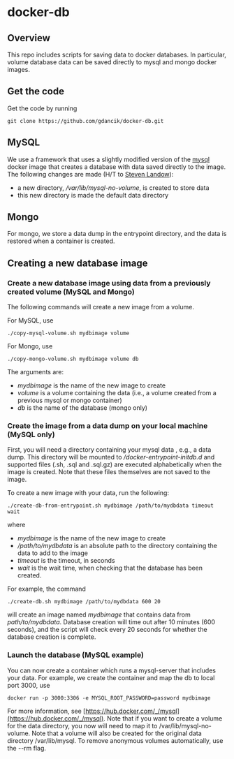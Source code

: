 # docker-db

## Overview

This repo includes scripts for saving data to docker databases. In particular, volume database data can be saved directly to mysql and mongo docker images.

## Get the code
Get the code by running 

``` 
git clone https://github.com/gdancik/docker-db.git
```

## MySQL 

We use a framework that uses a slightly modified version of the [mysql](https://hub.docker.com/_/mysql) docker image that creates a database with data saved directly to the image. The following changes are made (H/T to [Steven Landow](https://medium.com/@stevenlandow/persist-share-dev-mysql-data-in-a-docker-image-with-commit-f9aa9910be0a)):

- a new directory, */var/lib/mysql-no-volume*, is created to store data
- this new directory is made the default data directory 

## Mongo 

For mongo, we store a data dump in the entrypoint directory, and the data is restored when a container is created.

## Creating a new database image


### Create a new database image using data from a previously created volume (MySQL and Mongo)

The following commands will create a new image from a volume.

For MySQL, use

```
./copy-mysql-volume.sh mydbimage volume
```

For Mongo, use

```
./copy-mongo-volume.sh mydbimage volume db
```

The arguments are:

- *mydbimage* is the name of the new image to create
- *volume* is a volume containing the data (i.e., a volume created from a previous mysql or mongo container)
- *db* is the name of the database (mongo only)

### Create the image from a data dump on your local machine (MySQL only)

First, you will need a directory containing your mysql data , e.g., a data dump. This directory will be mounted to */docker-entrypoint-initdb.d* and supported files (.sh, .sql and .sql.gz) are executed alphabetically when the image is created. Note that these files themselves are not saved to the image.

To create a new image with your data, run the following:

```
./create-db-from-entrypoint.sh mydbimage /path/to/mydbdata timeout wait
```

where

- *mydbimage* is the name of the new image to create
- */path/to/mydbdata* is an absolute path to the directory containing the data to add to the image
- *timeout* is the timeout, in seconds
- *wait* is the wait time, when checking that the database has been created.

For example, the command

```
./create-db.sh mydbimage /path/to/mydbdata 600 20
```

will create an image named *mydbimage* that contains data from *path/to/mydbdata*. Database creation will time out after 10 minutes (600 seconds), and the script will check every 20 seconds for whether the database creation is complete. 



### Launch the database (MySQL example)

You can now create a container which runs a mysql-server that includes your data. For example, we create the container and map the db to local port 3000, use

``` 
docker run -p 3000:3306 -e MYSQL_ROOT_PASSWORD=password mydbimage
```

For more information, see [https://hub.docker.com/_/mysql](https://hub.docker.com/_/mysql). Note that if you want to create a volume for the data directory, you now will need to map it to /var/lib/mysql-no-volume. Note that a volume will also be created for the original data directory /var/lib/mysql. To remove anonymous volumes automatically, use the --rm flag.


